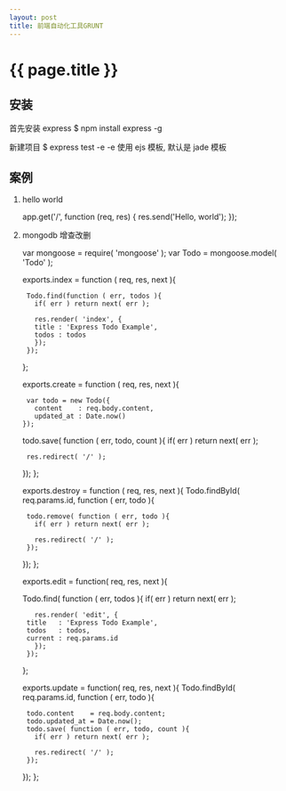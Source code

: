 ```yaml
---
layout: post
title: 前端自动化工具GRUNT
---
```


{{ page.title }}
================

安装
---------------------------
首先安装 express
	$ npm install express -g

新建项目
	$ express test -e 
-e 使用 ejs 模板, 默认是 jade 模板

案例
--------------
1. hello world

	app.get('/', function (req, res) {
	    res.send('Hello, world');
	});

2. mongodb 增查改删




	var mongoose = require( 'mongoose' );
	var Todo     = mongoose.model( 'Todo' );

	exports.index = function ( req, res, next ){
	  
	    Todo.find(function ( err, todos ){
	      if( err ) return next( err );

	      res.render( 'index', {
		  title : 'Express Todo Example',
		  todos : todos
	      });
	    });
	};

	exports.create = function ( req, res, next ){
	    
	    var todo = new Todo({
	      content    : req.body.content,
	      updated_at : Date.now()
	   });
	   
	  todo.save( function ( err, todo, count ){
	    if( err ) return next( err );

	    res.redirect( '/' );
	  });
	};

	exports.destroy = function ( req, res, next ){
	  Todo.findById( req.params.id, function ( err, todo ){
	 
	    todo.remove( function ( err, todo ){
	      if( err ) return next( err );

	      res.redirect( '/' );
	    });
	  });
	};

	exports.edit = function( req, res, next ){


	  Todo.find( function ( err, todos ){
	      if( err ) return next( err );

	      res.render( 'edit', {
		title   : 'Express Todo Example',
		todos   : todos,
		current : req.params.id
	      });
	    });
	};

	exports.update = function( req, res, next ){
	  Todo.findById( req.params.id, function ( err, todo ){
	  
	    todo.content    = req.body.content;
	    todo.updated_at = Date.now();
	    todo.save( function ( err, todo, count ){
	      if( err ) return next( err );

	      res.redirect( '/' );
	    });
	  });
	};

